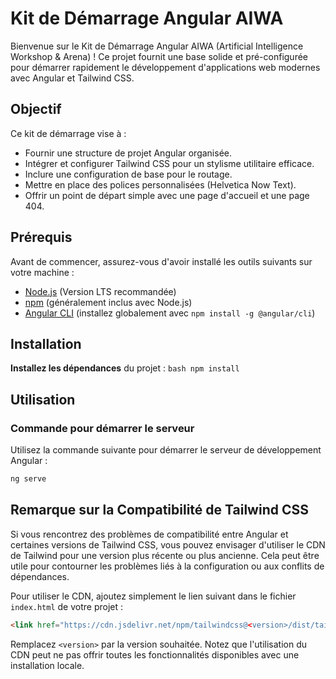 # Kit de Démarrage Angular AIWA

Bienvenue sur le Kit de Démarrage Angular AIWA (Artificial Intelligence Workshop & Arena) ! Ce projet fournit une base solide et pré-configurée pour démarrer rapidement le développement d'applications web modernes avec Angular et Tailwind CSS.

## Objectif

Ce kit de démarrage vise à :

*   Fournir une structure de projet Angular organisée.
*   Intégrer et configurer Tailwind CSS pour un stylisme utilitaire efficace.
*   Inclure une configuration de base pour le routage.
*   Mettre en place des polices personnalisées (Helvetica Now Text).
*   Offrir un point de départ simple avec une page d'accueil et une page 404.

## Prérequis

Avant de commencer, assurez-vous d'avoir installé les outils suivants sur votre machine :

*   [Node.js](https://nodejs.org/) (Version LTS recommandée)
*   [npm](https://www.npmjs.com/) (généralement inclus avec Node.js)
*   [Angular CLI](https://angular.io/cli) (installez globalement avec `npm install -g @angular/cli`)

## Installation
 **Installez les dépendances** du projet :
    ```bash
    npm install
    ```

## Utilisation

### Commande pour démarrer le serveur

Utilisez la commande suivante pour démarrer le serveur de développement Angular :

```bash
ng serve
```

## Remarque sur la Compatibilité de Tailwind CSS

Si vous rencontrez des problèmes de compatibilité entre Angular et certaines versions de Tailwind CSS, vous pouvez envisager d'utiliser le CDN de Tailwind pour une version plus récente ou plus ancienne. Cela peut être utile pour contourner les problèmes liés à la configuration ou aux conflits de dépendances.

Pour utiliser le CDN, ajoutez simplement le lien suivant dans le fichier `index.html` de votre projet :

```html
<link href="https://cdn.jsdelivr.net/npm/tailwindcss@<version>/dist/tailwind.min.css" rel="stylesheet">
```

Remplacez `<version>` par la version souhaitée. Notez que l'utilisation du CDN peut ne pas offrir toutes les fonctionnalités disponibles avec une installation locale.
